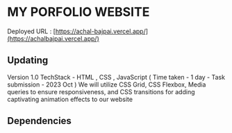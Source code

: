 # MY PORFOLIO WEBSITE

Deployed URL : [https://achal-bajpai.vercel.app/](https://achalbajpai.vercel.app/)

## Updating

Version 1.0 TechStack - HTML , CSS , JavaScript ( Time taken - 1 day - Task submission - 2023 Oct )
We will utilize CSS Grid, CSS Flexbox, Media queries to ensure responsiveness, and CSS transitions for adding captivating animation effects to our website

## Dependencies
